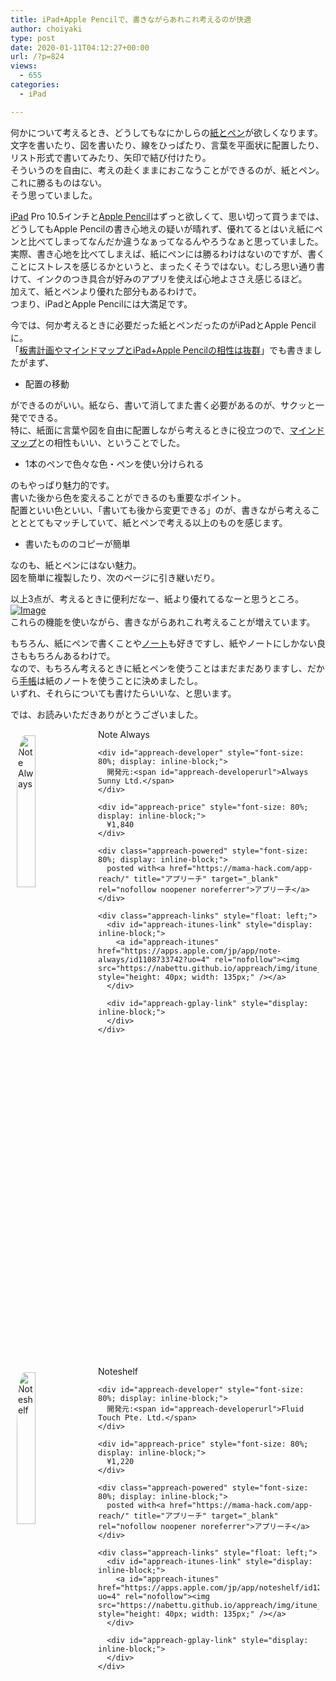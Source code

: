 ```yaml
---
title: iPad+Apple Pencilで、書きながらあれこれ考えるのが快適
author: choiyaki
type: post
date: 2020-01-11T04:12:27+00:00
url: /?p=824
views:
  - 655
categories:
  - iPad

---
```

何かについて考えるとき、どうしてもなにかしらの[紙とペン][1]が欲しくなります。  
文字を書いたり、図を書いたり、線をひっぱたり、言葉を平面状に配置したり、リスト形式で書いてみたり、矢印で結び付けたり。  
そういうのを自由に、考えの赴くままにおこなうことができるのが、紙とペン。これに勝るものはない。  
そう思っていました。

[iPad][2] Pro 10.5インチと[Apple Pencil][3]はずっと欲しくて、思い切って買うまでは、どうしてもApple Pencilの書き心地えの疑いが晴れず、優れてるとはいえ紙にペンと比べてしまってなんだか違うなぁってなるんやろうなぁと思っていました。  
実際、書き心地を比べてしまえば、紙にペンには勝るわけはないのですが、書くことにストレスを感じるかというと、まったくそうではない。むしろ思い通り書けて、インクのつき具合が好みのアプリを使えば心地よささえ感じるほど。  
加えて、紙とペンより優れた部分もあるわけで。  
つまり、iPadとApple Pencilには大満足です。

今では、何か考えるときに必要だった紙とペンだったのがiPadとApple Pencilに。  
「[板書計画やマインドマップとiPad+Apple Pencilの相性は抜群][4]」でも書きましたがまず、

  * 配置の移動

ができるのがいい。紙なら、書いて消してまた書く必要があるのが、サクッと一発でできる。  
特に、紙面に言葉や図を自由に配置しながら考えるときに役立つので、[マインドマップ][5]との相性もいい、ということでした。

  * 1本のペンで色々な色・ペンを使い分けられる

のもやっぱり魅力的です。  
書いた後から色を変えることができるのも重要なポイント。  
配置といい色といい、「書いても後から変更できる」のが、書きながら考えることととてもマッチしていて、紙とペンで考える以上のものを感じます。

  * 書いたもののコピーが簡単

なのも、紙とペンにはない魅力。  
図を簡単に複製したり、次のページに引き継いだり。

以上3点が、考えるときに便利だなー、紙より優れてるなーと思うところ。  
[![Image][6]][7]  
これらの機能を使いながら、書きながらあれこれ考えることが増えています。

もちろん、紙にペンで書くことや[ノート][8]も好きですし、紙やノートにしかない良さももちろんあるわけで。  
なので、もちろん考えるときに紙とペンを使うことはまだまだありますし、だから[手帳][9]は紙のノートを使うことに決めましたし。  
いずれ、それらについても書けたらいいな、と思います。

では、お読みいただきありがとうございました。

<div id="appreach-box" style="text-align: left;">
  <img src="https://i0.wp.com/is4-ssl.mzstatic.com/image/thumb/Purple113/v4/36/dd/75/36dd756f-1e59-8b66-8d6d-b270407eb8d0/source/512x512bb.jpg?w=660&#038;ssl=1" alt="Note Always" id="appreach-image" style="float: left; margin: 10px; width: 25%; max-width: 120px; border-top-left-radius: 10%; border-top-right-radius: 10%; border-bottom-right-radius: 10%; border-bottom-left-radius: 10%;" data-recalc-dims="1" /></p> 
  
  <div class="appreach-info" style="margin: 10px;">
    <div id="appreach-appname">
      Note Always
    </div>
    
    <div id="appreach-developer" style="font-size: 80%; display: inline-block;">
      開発元:<span id="appreach-developerurl">Always Sunny Ltd.</span>
    </div>
    
    <div id="appreach-price" style="font-size: 80%; display: inline-block;">
      ¥1,840
    </div>
    
    <div class="appreach-powered" style="font-size: 80%; display: inline-block;">
      posted with<a href="https://mama-hack.com/app-reach/" title="アプリーチ" target="_blank" rel="nofollow noopener noreferrer">アプリーチ</a>
    </div>
    
    <div class="appreach-links" style="float: left;">
      <div id="appreach-itunes-link" style="display: inline-block;">
        <a id="appreach-itunes" href="https://apps.apple.com/jp/app/note-always/id1108733742?uo=4" rel="nofollow"><img src="https://nabettu.github.io/appreach/img/itune_ja.svg" style="height: 40px; width: 135px;" /></a>
      </div>
      
      <div id="appreach-gplay-link" style="display: inline-block;">
      </div>
    </div>
  </div>
  
  <div class="appreach-footer" style="margin-bottom: 10px; clear: left;">
  </div>
</div>

<div id="appreach-box" style="text-align: left;">
  <img id="appreach-image" src="https://i0.wp.com/is4-ssl.mzstatic.com/image/thumb/Purple113/v4/1a/9f/c8/1a9fc8a6-7a8c-c4d1-762f-de14d62e9e0a/source/512x512bb.jpg?w=660&#038;ssl=1" alt="Noteshelf" style="float: left; margin: 10px; width: 25%; max-width: 120px; border-top-left-radius: 10%; border-top-right-radius: 10%; border-bottom-right-radius: 10%; border-bottom-left-radius: 10%;" data-recalc-dims="1" /></p> 
  
  <div class="appreach-info" style="margin: 10px;">
    <div id="appreach-appname">
      Noteshelf
    </div>
    
    <div id="appreach-developer" style="font-size: 80%; display: inline-block;">
      開発元:<span id="appreach-developerurl">Fluid Touch Pte. Ltd.</span>
    </div>
    
    <div id="appreach-price" style="font-size: 80%; display: inline-block;">
      ¥1,220
    </div>
    
    <div class="appreach-powered" style="font-size: 80%; display: inline-block;">
      posted with<a href="https://mama-hack.com/app-reach/" title="アプリーチ" target="_blank" rel="nofollow noopener noreferrer">アプリーチ</a>
    </div>
    
    <div class="appreach-links" style="float: left;">
      <div id="appreach-itunes-link" style="display: inline-block;">
        <a id="appreach-itunes" href="https://apps.apple.com/jp/app/noteshelf/id1271086060?uo=4" rel="nofollow"><img src="https://nabettu.github.io/appreach/img/itune_ja.svg" style="height: 40px; width: 135px;" /></a>
      </div>
      
      <div id="appreach-gplay-link" style="display: inline-block;">
      </div>
    </div>
  </div>
  
  <div class="appreach-footer" style="margin-bottom: 10px; clear: left;">
  </div>
</div>

 [1]: https://scrapbox.io/choiyaki-hondana/%E7%B4%99%E3%81%A8%E3%83%9A%E3%83%B3
 [2]: https://scrapbox.io/choiyaki-hondana/iPad
 [3]: https://scrapbox.io/choiyaki-hondana/Apple_Pencil
 [4]: https://choiyaki.com/?p=820
 [5]: https://scrapbox.io/choiyaki-hondana/%E3%83%9E%E3%82%A4%E3%83%B3%E3%83%89%E3%83%9E%E3%83%83%E3%83%97
 [6]: https://gyazo.com/f8ed9bdc74bb4e0a9f5093f113d00e59/thumb/1000
 [7]: https://gyazo.com/f8ed9bdc74bb4e0a9f5093f113d00e59
 [8]: https://scrapbox.io/choiyaki-hondana/%E3%83%8E%E3%83%BC%E3%83%88
 [9]: https://scrapbox.io/choiyaki-hondana/%E6%89%8B%E5%B8%B3